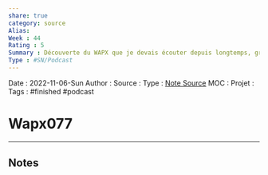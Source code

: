 ```yaml
---
share: true 
category: source
Alias:
Week : 44
Rating : 5
Summary : Découverte du WAPX que je devais écouter depuis longtemps, grosse claque c'est top à mettre dans ses oreilles.
Type : #SN/Podcast 
---
```

Date : 2022-11-06-Sun
Author :
Source : 
Type : [Note Source](Note%20Source.md)
MOC :
Projet : 
Tags : #finished #podcast 

# Wapx077


***

## Notes
